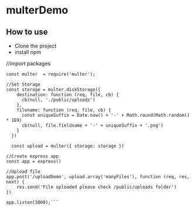 # multerDemo
## How to use

- Clone the project 
- install npm

//import packages
```const express = require('express');
const multer  = require('multer');

//Set Storage
const storage = multer.diskStorage({
    destination: function (req, file, cb) {
      cb(null, './public/uploads')
    },
    filename: function (req, file, cb) {
      const uniqueSuffix = Date.now() + '-' + Math.round(Math.random() * 1E9)
      cb(null, file.fieldname + '-' + uniqueSuffix + '.png')
    }
  })
  
  const upload = multer({ storage: storage })

//Create express app
const app = express()

//Upload file
app.post('/uploadDemo', upload.array('manyFiles'), function (req, res, next) {
    res.send('File uploaded please check /public/uploads folder')
})

app.listen(3000);```

